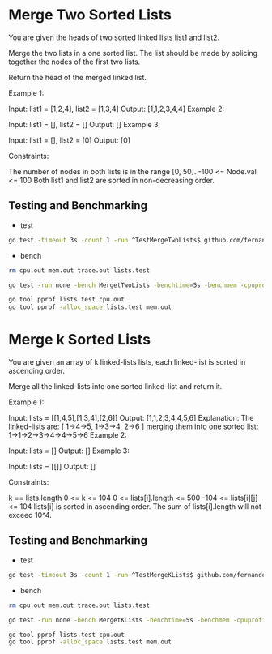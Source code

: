 # Merge Two Sorted Lists

You are given the heads of two sorted linked lists list1 and list2.

Merge the two lists in a one sorted list. The list should be made by splicing together the nodes of the first two lists.

Return the head of the merged linked list.

 

Example 1:


Input: list1 = [1,2,4], list2 = [1,3,4]
Output: [1,1,2,3,4,4]
Example 2:

Input: list1 = [], list2 = []
Output: []
Example 3:

Input: list1 = [], list2 = [0]
Output: [0]
 

Constraints:

The number of nodes in both lists is in the range [0, 50].
-100 <= Node.val <= 100
Both list1 and list2 are sorted in non-decreasing order.

## Testing and Benchmarking

* test

```sh
go test -timeout 3s -count 1 -run ^TestMergeTwoLists$ github.com/fernandoocampo/justforfun/lists
```

* bench

```sh
rm cpu.out mem.out trace.out lists.test

go test -run none -bench MergetTwoLists -benchtime=5s -benchmem -cpuprofile=cpu.out -memprofile=mem.out -trace=trace.out github.com/fernandoocampo/justforfun/lists

go tool pprof lists.test cpu.out
go tool pprof -alloc_space lists.test mem.out
```


# Merge k Sorted Lists

You are given an array of k linked-lists lists, each linked-list is sorted in ascending order.

Merge all the linked-lists into one sorted linked-list and return it.

 

Example 1:

Input: lists = [[1,4,5],[1,3,4],[2,6]]
Output: [1,1,2,3,4,4,5,6]
Explanation: The linked-lists are:
[
  1->4->5,
  1->3->4,
  2->6
]
merging them into one sorted list:
1->1->2->3->4->4->5->6
Example 2:

Input: lists = []
Output: []
Example 3:

Input: lists = [[]]
Output: []
 

Constraints:

k == lists.length
0 <= k <= 104
0 <= lists[i].length <= 500
-104 <= lists[i][j] <= 104
lists[i] is sorted in ascending order.
The sum of lists[i].length will not exceed 10^4.

## Testing and Benchmarking

* test

```sh
go test -timeout 3s -count 1 -run ^TestMergeKLists$ github.com/fernandoocampo/justforfun/lists
```

* bench

```sh
rm cpu.out mem.out trace.out lists.test

go test -run none -bench MergetKLists -benchtime=5s -benchmem -cpuprofile=cpu.out -memprofile=mem.out -trace=trace.out github.com/fernandoocampo/justforfun/lists

go tool pprof lists.test cpu.out
go tool pprof -alloc_space lists.test mem.out
```